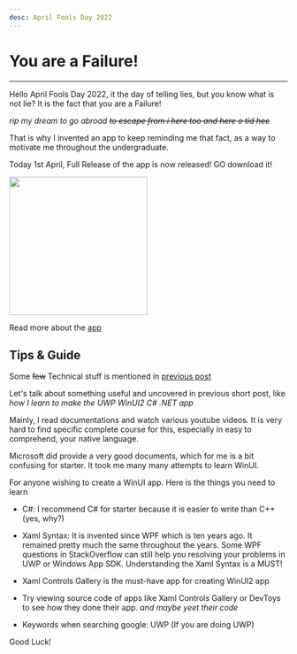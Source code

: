 ```yaml
---
desc: April Fools Day 2022
---
```


# You are a Failure!
---

Hello April Fools Day 2022, it the day of telling lies, but you know
what is not lie? It is the fact that you are a Failure!

*rip my dream to go abroad ~~to escape from i here too and here o tid hee~~*

That is why I invented an app to keep reminding me that fact,
as a way to motivate me throughout the undergraduate.

Today 1st April, Full Release of the app is now released! GO download it!

<a href="https://www.microsoft.com/store/productId/9NJ5TZW6MDGL">
<img src="https://getbadgecdn.azureedge.net/images/English_L.png" width=250>
</a>

Read more about the [app](https://leomotors.github.io/you-are-a-failure/)

## Tips & Guide

Some ~~few~~ Technical stuff is mentioned in [previous post](/blog/firstapptomsstore)

Let's talk about something useful and uncovered in previous short post,
like *how I learn to make the UWP WinUI2 C# .NET app*

Mainly, I read documentations and watch various youtube videos. It is very hard
to find specific complete course for this, especially in easy to comprehend,
your native language.

Microsoft did provide a very good documents, which for me is a bit confusing for
starter. It took me many many attempts to learn WinUI.

For anyone wishing to create a WinUI app. Here is the things you need to learn

- C#: I recommend C# for starter because it is easier to write than C++ (yes, why?)

- Xaml Syntax: It is invented since WPF which is ten years ago. It remained pretty
much the same throughout the years. Some WPF questions in StackOverflow can still help you
resolving your problems in UWP or Windows App SDK. Understanding the Xaml Syntax is a MUST!

- Xaml Controls Gallery is the must-have app for creating WinUI2 app

- Try viewing source code of apps like Xaml Controls Gallery or DevToys to see how
they done their app. *and maybe yeet their code*

- Keywords when searching google: UWP (If you are doing UWP)

Good Luck!
